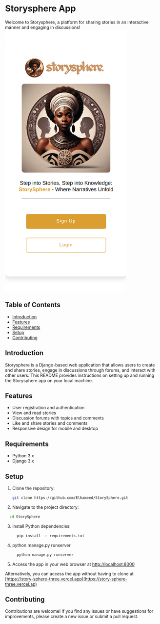 # Storysphere App

Welcome to Storysphere, a platform for sharing stories in an interactive manner and engaging in discussions!
![StorySphere](https://github.com/Elhameed/StorySphere/blob/main/Screenshot%20from%202024-04-05%2012-31-47.png)

## Table of Contents

- [Introduction](#introduction)
- [Features](#features)
- [Requirements](#requirements)
- [Setup](#setup)
- [Contributing](#contributing)

## Introduction

Storysphere is a Django-based web application that allows users to create and share stories, engage in discussions through forums, and interact with other users. This README provides instructions on setting up and running the Storysphere app on your local machine.

## Features

- User registration and authentication
- View and read stories
- Discussion forums with topics and comments
- Like and share stories and comments
- Responsive design for mobile and desktop

## Requirements

- Python 3.x
- Django 3.x

## Setup

1. Clone the repository:

   ```bash
   git clone https://github.com/Elhameed/StorySphere.git
   ```
2. Navigate to the project directory:

  ```bash
    cd StorySphere
  ```
3. Install Python dependencies:
   ```bash
     pip install -r requirements.txt
   ```
4. python manage.py runserver
   ```bash
     python manage.py runserver
    ```
5. Access the app in your web browser at [http://localhost:8000](http://localhost:8000)

Alternatively, you can access the app without having to clone at [https://story-sphere-three.vercel.app](https://story-sphere-three.vercel.ap)

## Contributing
Contributions are welcome! If you find any issues or have suggestions for improvements, please create a new issue or submit a pull request.
